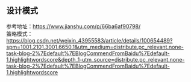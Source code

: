 
## 设计模式

参考地址：https://www.jianshu.com/p/66ba6af90798/  
策略模式：https://blog.csdn.net/weixin_43955583/article/details/100654489?spm=1001.2101.3001.6650.1&utm_medium=distribute.pc_relevant.none-task-blog-2%7Edefault%7EBlogCommendFromBaidu%7Edefault-1.highlightwordscore&depth_1-utm_source=distribute.pc_relevant.none-task-blog-2%7Edefault%7EBlogCommendFromBaidu%7Edefault-1.highlightwordscore